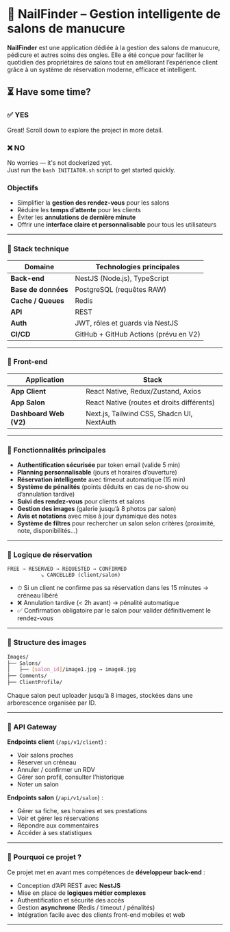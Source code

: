 
# 💅 NailFinder – Gestion intelligente de salons de manucure

**NailFinder** est une application dédiée à la gestion des salons de manucure, pédicure et autres soins des ongles. Elle a été conçue pour faciliter le quotidien des propriétaires de salons tout en améliorant l’expérience client grâce à un système de réservation moderne, efficace et intelligent.

## ⏳ Have some time?

### ✅ YES  
Great! Scroll down to explore the project in more detail.

### ❌ NO  
No worries — it's not dockerized yet.  
Just run the `bash INITIATOR.sh` script to get started quickly.
 
### Objectifs

* Simplifier la **gestion des rendez-vous** pour les salons
* Réduire les **temps d’attente** pour les clients
* Éviter les **annulations de dernière minute**
* Offrir une **interface claire et personnalisable** pour tous les utilisateurs

---

### 🔧 Stack technique

| Domaine             | Technologies principales                 |
| ------------------- | ---------------------------------------- |
| **Back-end**        | NestJS (Node.js), TypeScript             |
| **Base de données** | PostgreSQL (requêtes RAW)                |
| **Cache / Queues**  | Redis                                    |
| **API**             | REST  |
| **Auth**            | JWT, rôles et guards via NestJS          |
| **CI/CD**           | GitHub + GitHub Actions (prévu en V2)    |

---

### 📱 Front-end

| Application            | Stack                                      |
| ---------------------- | ------------------------------------------ |
| **App Client**         | React Native, Redux/Zustand, Axios         |
| **App Salon**          | React Native (routes et droits différents) |
| **Dashboard Web (V2)** | Next.js, Tailwind CSS, Shadcn UI, NextAuth |

---

### 🧠 Fonctionnalités principales

* **Authentification sécurisée** par token email (valide 5 min)
* **Planning personnalisable** (jours et horaires d’ouverture)
* **Réservation intelligente** avec timeout automatique (15 min)
* **Système de pénalités** (points déduits en cas de no-show ou d’annulation tardive)
* **Suivi des rendez-vous** pour clients et salons
* **Gestion des images** (galerie jusqu’à 8 photos par salon)
* **Avis et notations** avec mise à jour dynamique des notes
* **Système de filtres** pour rechercher un salon selon critères (proximité, note, disponibilités...)

---

### 🔁 Logique de réservation

```text
FREE → RESERVED → REQUESTED → CONFIRMED 
           ↘ CANCELLED (client/salon)
```

* ⏱ Si un client ne confirme pas sa réservation dans les 15 minutes → créneau libéré
* ❌ Annulation tardive (< 2h avant) → pénalité automatique
* ✅ Confirmation obligatoire par le salon pour valider définitivement le rendez-vous

---

### 📂 Structure des images

```bash
Images/
├── Salons/
│   ├── [salon_id]/image1.jpg → image8.jpg
├── Comments/
├── ClientProfile/
```

Chaque salon peut uploader jusqu’à 8 images, stockées dans une arborescence organisée par ID.

---

### 🔐 API Gateway

**Endpoints client** (`/api/v1/client`) :

* Voir salons proches
* Réserver un créneau
* Annuler / confirmer un RDV
* Gérer son profil, consulter l’historique
* Noter un salon

**Endpoints salon** (`/api/v1/salon`) :

* Gérer sa fiche, ses horaires et ses prestations
* Voir et gérer les réservations
* Répondre aux commentaires
* Accéder à ses statistiques

---

### 🚀 Pourquoi ce projet ?

Ce projet met en avant mes compétences de **développeur back-end** :

* Conception d’API REST avec **NestJS**
* Mise en place de **logiques métier complexes**
* Authentification et sécurité des accès
* Gestion **asynchrone** (Redis / timeout / pénalités)
* Intégration facile avec des clients front-end mobiles et web

---


